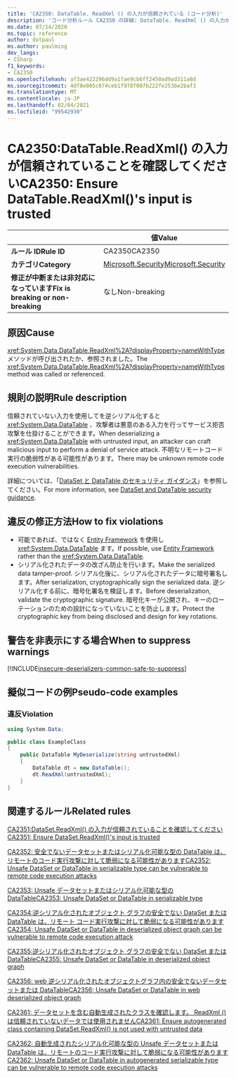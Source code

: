 ```yaml
---
title: 'CA2350: DataTable. ReadXml () の入力が信頼されている (コード分析)'
description: 'コード分析ルール CA2350 の詳細: DataTable. ReadXml () の入力が信頼されていることを確認する'
ms.date: 07/14/2020
ms.topic: reference
author: dotpaul
ms.author: paulming
dev_langs:
- CSharp
f1_keywords:
- CA2350
ms.openlocfilehash: af3ae422296dd9a1fae9cb6ff2450ad9ad311a8d
ms.sourcegitcommit: 4df8e005c074ceb1f978f007b222fe253be2baf3
ms.translationtype: MT
ms.contentlocale: ja-JP
ms.lasthandoff: 02/04/2021
ms.locfileid: "99542930"
---
```

# <a name="ca2350-ensure-datatablereadxmls-input-is-trusted"></a><span data-ttu-id="69bb6-103">CA2350:DataTable.ReadXml() の入力が信頼されていることを確認してください</span><span class="sxs-lookup"><span data-stu-id="69bb6-103">CA2350: Ensure DataTable.ReadXml()'s input is trusted</span></span>

| | <span data-ttu-id="69bb6-104">値</span><span class="sxs-lookup"><span data-stu-id="69bb6-104">Value</span></span> |
|-|-|
| <span data-ttu-id="69bb6-105">**ルール ID**</span><span class="sxs-lookup"><span data-stu-id="69bb6-105">**Rule ID**</span></span> |<span data-ttu-id="69bb6-106">CA2350</span><span class="sxs-lookup"><span data-stu-id="69bb6-106">CA2350</span></span>|
| <span data-ttu-id="69bb6-107">**カテゴリ**</span><span class="sxs-lookup"><span data-stu-id="69bb6-107">**Category**</span></span> |[<span data-ttu-id="69bb6-108">Microsoft.Security</span><span class="sxs-lookup"><span data-stu-id="69bb6-108">Microsoft.Security</span></span>](security-warnings.md)|
| <span data-ttu-id="69bb6-109">**修正が中断または非対応になっています**</span><span class="sxs-lookup"><span data-stu-id="69bb6-109">**Fix is breaking or non-breaking**</span></span> |<span data-ttu-id="69bb6-110">なし</span><span class="sxs-lookup"><span data-stu-id="69bb6-110">Non-breaking</span></span>|

## <a name="cause"></a><span data-ttu-id="69bb6-111">原因</span><span class="sxs-lookup"><span data-stu-id="69bb6-111">Cause</span></span>

<span data-ttu-id="69bb6-112"><xref:System.Data.DataTable.ReadXml%2A?displayProperty=nameWithType>メソッドが呼び出されたか、参照されました。</span><span class="sxs-lookup"><span data-stu-id="69bb6-112">The <xref:System.Data.DataTable.ReadXml%2A?displayProperty=nameWithType> method was called or referenced.</span></span>

## <a name="rule-description"></a><span data-ttu-id="69bb6-113">規則の説明</span><span class="sxs-lookup"><span data-stu-id="69bb6-113">Rule description</span></span>

<span data-ttu-id="69bb6-114">信頼されていない入力を使用してを逆シリアル化すると <xref:System.Data.DataTable> 、攻撃者は悪意のある入力を行ってサービス拒否攻撃を仕掛けることができます。</span><span class="sxs-lookup"><span data-stu-id="69bb6-114">When deserializing a <xref:System.Data.DataTable> with untrusted input, an attacker can craft malicious input to perform a denial of service attack.</span></span> <span data-ttu-id="69bb6-115">不明なリモートコード実行の脆弱性がある可能性があります。</span><span class="sxs-lookup"><span data-stu-id="69bb6-115">There may be unknown remote code execution vulnerabilities.</span></span>

<span data-ttu-id="69bb6-116">詳細については、「[DataSet と DataTable のセキュリティ ガイダンス](../../../framework/data/adonet/dataset-datatable-dataview/security-guidance.md)」を参照してください。</span><span class="sxs-lookup"><span data-stu-id="69bb6-116">For more information, see [DataSet and DataTable security guidance](../../../framework/data/adonet/dataset-datatable-dataview/security-guidance.md).</span></span>

## <a name="how-to-fix-violations"></a><span data-ttu-id="69bb6-117">違反の修正方法</span><span class="sxs-lookup"><span data-stu-id="69bb6-117">How to fix violations</span></span>

- <span data-ttu-id="69bb6-118">可能であれば、ではなく [Entity Framework](/ef/) を使用し <xref:System.Data.DataTable> ます。</span><span class="sxs-lookup"><span data-stu-id="69bb6-118">If possible, use [Entity Framework](/ef/) rather than the <xref:System.Data.DataTable>.</span></span>
- <span data-ttu-id="69bb6-119">シリアル化されたデータの改ざん防止を行います。</span><span class="sxs-lookup"><span data-stu-id="69bb6-119">Make the serialized data tamper-proof.</span></span> <span data-ttu-id="69bb6-120">シリアル化後に、シリアル化されたデータに暗号署名します。</span><span class="sxs-lookup"><span data-stu-id="69bb6-120">After serialization, cryptographically sign the serialized data.</span></span> <span data-ttu-id="69bb6-121">逆シリアル化する前に、暗号化署名を検証します。</span><span class="sxs-lookup"><span data-stu-id="69bb6-121">Before deserialization, validate the cryptographic signature.</span></span> <span data-ttu-id="69bb6-122">暗号化キーが公開され、キーのローテーションのための設計になっていないことを防止します。</span><span class="sxs-lookup"><span data-stu-id="69bb6-122">Protect the cryptographic key from being disclosed and design for key rotations.</span></span>

## <a name="when-to-suppress-warnings"></a><span data-ttu-id="69bb6-123">警告を非表示にする場合</span><span class="sxs-lookup"><span data-stu-id="69bb6-123">When to suppress warnings</span></span>

[!INCLUDE[insecure-deserializers-common-safe-to-suppress](~/includes/code-analysis/insecure-deserializers-common-safe-to-suppress.md)]

## <a name="pseudo-code-examples"></a><span data-ttu-id="69bb6-124">擬似コードの例</span><span class="sxs-lookup"><span data-stu-id="69bb6-124">Pseudo-code examples</span></span>

### <a name="violation"></a><span data-ttu-id="69bb6-125">違反</span><span class="sxs-lookup"><span data-stu-id="69bb6-125">Violation</span></span>

```csharp
using System.Data;

public class ExampleClass
{
    public DataTable MyDeserialize(string untrustedXml)
    {
        DataTable dt = new DataTable();
        dt.ReadXml(untrustedXml);
    }
}
```

## <a name="related-rules"></a><span data-ttu-id="69bb6-126">関連するルール</span><span class="sxs-lookup"><span data-stu-id="69bb6-126">Related rules</span></span>

[<span data-ttu-id="69bb6-127">CA2351:DataSet.ReadXml() の入力が信頼されていることを確認してください</span><span class="sxs-lookup"><span data-stu-id="69bb6-127">CA2351: Ensure DataSet.ReadXml()'s input is trusted</span></span>](ca2351.md)

[<span data-ttu-id="69bb6-128">CA2352: 安全でないデータセットまたはシリアル化可能な型の DataTable は、リモートのコード実行攻撃に対して脆弱になる可能性があります</span><span class="sxs-lookup"><span data-stu-id="69bb6-128">CA2352: Unsafe DataSet or DataTable in serializable type can be vulnerable to remote code execution attacks</span></span>](ca2352.md)

[<span data-ttu-id="69bb6-129">CA2353: Unsafe データセットまたはシリアル化可能な型の DataTable</span><span class="sxs-lookup"><span data-stu-id="69bb6-129">CA2353: Unsafe DataSet or DataTable in serializable type</span></span>](ca2353.md)

[<span data-ttu-id="69bb6-130">CA2354:逆シリアル化されたオブジェクト グラフの安全でない DataSet または DataTable は、リモート コード実行攻撃に対して脆弱になる可能性があります</span><span class="sxs-lookup"><span data-stu-id="69bb6-130">CA2354: Unsafe DataSet or DataTable in deserialized object graph can be vulnerable to remote code execution attack</span></span>](ca2354.md)

[<span data-ttu-id="69bb6-131">CA2355:逆シリアル化されたオブジェクト グラフの安全でない DataSet または DataTable</span><span class="sxs-lookup"><span data-stu-id="69bb6-131">CA2355: Unsafe DataSet or DataTable in deserialized object graph</span></span>](ca2355.md)

[<span data-ttu-id="69bb6-132">CA2356: web 逆シリアル化されたオブジェクトグラフ内の安全でないデータセットまたは DataTable</span><span class="sxs-lookup"><span data-stu-id="69bb6-132">CA2356: Unsafe DataSet or DataTable in web deserialized object graph</span></span>](ca2356.md)

[<span data-ttu-id="69bb6-133">CA2361: データセットを含む自動生成されたクラスを確認します。 ReadXml () は信頼されていないデータでは使用されません</span><span class="sxs-lookup"><span data-stu-id="69bb6-133">CA2361: Ensure autogenerated class containing DataSet.ReadXml() is not used with untrusted data</span></span>](ca2361.md)

[<span data-ttu-id="69bb6-134">CA2362: 自動生成されたシリアル化可能な型の Unsafe データセットまたは DataTable は、リモートのコード実行攻撃に対して脆弱になる可能性があります</span><span class="sxs-lookup"><span data-stu-id="69bb6-134">CA2362: Unsafe DataSet or DataTable in autogenerated serializable type can be vulnerable to remote code execution attacks</span></span>](ca2362.md)
